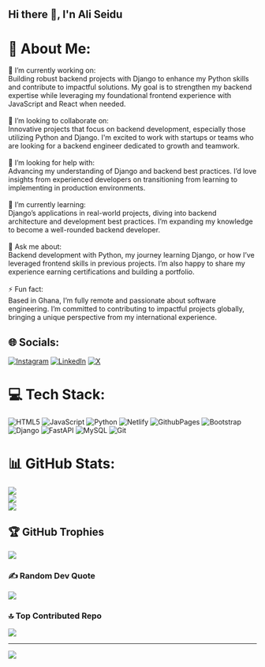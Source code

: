 ## Hi there 👋, I'n Ali Seidu
# 💫 About Me:
🚀 I’m currently working on:<br>Building robust backend projects with Django to enhance my Python skills and contribute to impactful solutions. My goal is to strengthen my backend expertise while leveraging my foundational frontend experience with JavaScript and React when needed.<br><br>🤝 I’m looking to collaborate on:<br>Innovative projects that focus on backend development, especially those utilizing Python and Django. I'm excited to work with startups or teams who are looking for a backend engineer dedicated to growth and teamwork.<br><br>👐 I’m looking for help with:<br>Advancing my understanding of Django and backend best practices. I’d love insights from experienced developers on transitioning from learning to implementing in production environments.<br><br>🌱 I’m currently learning:<br>Django’s applications in real-world projects, diving into backend architecture and development best practices. I’m expanding my knowledge to become a well-rounded backend developer.<br><br>💬 Ask me about:<br>Backend development with Python, my journey learning Django, or how I’ve leveraged frontend skills in previous projects. I’m also happy to share my experience earning certifications and building a portfolio.<br><br>⚡ Fun fact:<br>Based in Ghana, I’m fully remote and passionate about software engineering. I’m committed to contributing to impactful projects globally, bringing a unique perspective from my international experience.


## 🌐 Socials:
[![Instagram](https://img.shields.io/badge/Instagram-%23E4405F.svg?logo=Instagram&logoColor=white)](https://instagram.com/aliseidu_1) [![LinkedIn](https://img.shields.io/badge/LinkedIn-%230077B5.svg?logo=linkedin&logoColor=white)](https://linkedin.com/in/aliseidu8855) [![X](https://img.shields.io/badge/X-black.svg?logo=X&logoColor=white)](https://x.com/aliseidu_1) 

# 💻 Tech Stack:
![HTML5](https://img.shields.io/badge/html5-%23E34F26.svg?style=for-the-badge&logo=html5&logoColor=white) ![JavaScript](https://img.shields.io/badge/javascript-%23323330.svg?style=for-the-badge&logo=javascript&logoColor=%23F7DF1E) ![Python](https://img.shields.io/badge/python-3670A0?style=for-the-badge&logo=python&logoColor=ffdd54) ![Netlify](https://img.shields.io/badge/netlify-%23000000.svg?style=for-the-badge&logo=netlify&logoColor=#00C7B7) ![GithubPages](https://img.shields.io/badge/github%20pages-121013?style=for-the-badge&logo=github&logoColor=white) ![Bootstrap](https://img.shields.io/badge/bootstrap-%238511FA.svg?style=for-the-badge&logo=bootstrap&logoColor=white) ![Django](https://img.shields.io/badge/django-%23092E20.svg?style=for-the-badge&logo=django&logoColor=white) ![FastAPI](https://img.shields.io/badge/FastAPI-005571?style=for-the-badge&logo=fastapi) ![MySQL](https://img.shields.io/badge/mysql-4479A1.svg?style=for-the-badge&logo=mysql&logoColor=white) ![Git](https://img.shields.io/badge/git-%23F05033.svg?style=for-the-badge&logo=git&logoColor=white)
# 📊 GitHub Stats:
![](https://github-readme-stats.vercel.app/api?username=aliseidu8855&theme=dark&hide_border=false&include_all_commits=true&count_private=true)<br/>
![](https://github-readme-streak-stats.herokuapp.com/?user=aliseidu8855&theme=dark&hide_border=false)<br/>
![](https://github-readme-stats.vercel.app/api/top-langs/?username=aliseidu8855&theme=dark&hide_border=false&include_all_commits=true&count_private=true&layout=compact)

## 🏆 GitHub Trophies
![](https://github-profile-trophy.vercel.app/?username=aliseidu8855&theme=radical&no-frame=false&no-bg=false&margin-w=4)

### ✍️ Random Dev Quote
![](https://quotes-github-readme.vercel.app/api?type=horizontal&theme=radical)

### 🔝 Top Contributed Repo
![](https://github-contributor-stats.vercel.app/api?username=aliseidu8855&limit=5&theme=dark&combine_all_yearly_contributions=true)

---
[![](https://visitcount.itsvg.in/api?id=aliseidu8855&icon=0&color=0)](https://visitcount.itsvg.in)

<!-- Proudly created with GPRM ( https://gprm.itsvg.in ) -->
